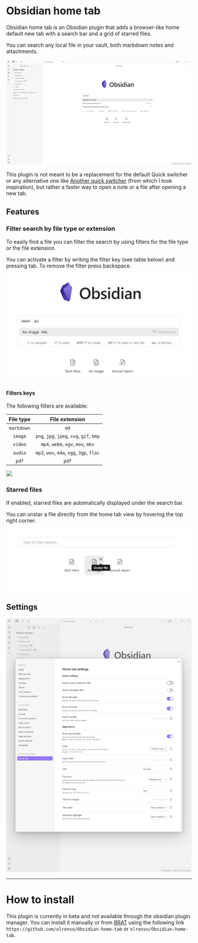 # Obsidian home tab
Obsidian home tab is an Obsidian plugin that adds a browser-like home default new tab with a search bar and a grid of starred files.

You can search any local file in your vault, both markdown notes and attachments.

![](images/home-tab.png)

This plugin is not meant to be a replacement for the default Quick switcher or any alternative one like [Another quick switcher](https://github.com/tadashi-aikawa/obsidian-another-quick-switcher) (from which I took inspiration), but rather a faster way to open a note or a file after opening a new tab.

## Features
### Filter search by file type or extension
To easily find a file you can filter the search by using filters for the file type or the file extension.

You can activate a filter by writing the filter key (see table below) and pressing tab. To remove the filter press backspace.

![](images/search_filters.png)

#### Filters keys
The following filters are available:

| File type | File extension | 
| :-: | :-: | 
| `markdown` | `md`|
| `image` | `png`, `jpg`, `jpeg`, `svg`, `gif`, `bmp` | 
| `video` | `mp4`, `webm`, `ogv`, `mov`, `mkv` |
| `audio` | `mp3`, `wav`, `m4a`, `ogg`, `3gp`, `flac` |
| `pdf` | `pdf` |  

![](images/filters_gif.gif)

### Starred files
If enabled, starred files are automatically displayed under the search bar.

You can unstar a file directly from the home tab view by hovering the top right corner.

![](images/unstar_file.png)

## Settings

![](images/settings-tab.png)

---
# How to install
This plugin is currently in beta and not available through the obsidian plugin manager. You can install it manually or from [BRAT](https://github.com/TfTHacker/obsidian42-brat) using the following link `https://github.com/olrenso/Obsidian-home-tab` or `olrenso/Obsidian-home-tab`.